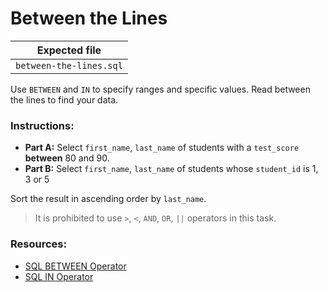 # Between the Lines

| Expected file        |
| -------------------- |
| `between-the-lines.sql` |

Use `BETWEEN` and `IN` to specify ranges and specific values. Read between the lines to find your data.

### Instructions:

- **Part A:** Select `first_name`, `last_name` of students with a `test_score` **between** 80 and 90.
- **Part B:** Select `first_name`, `last_name` of students whose `student_id` is 1, 3 or 5

Sort the result in ascending order by `last_name`.

> It is prohibited to use `>`, `<`, `AND`, `OR`, `||` operators in this task.

### Resources:

- [SQL BETWEEN Operator](https://www.w3schools.com/sql/sql_between.asp)
- [SQL IN Operator](https://www.w3schools.com/sql/sql_in.asp)

